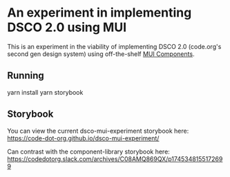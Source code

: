 # An experiment in implementing DSCO 2.0 using MUI

This is an experiment in the viability of implementing DSCO 2.0 (code.org's second gen design system) using off-the-shelf [MUI Components](https://mui.com/material-ui/all-components/).

## Running

yarn install
yarn storybook

## Storybook

You can view the current dsco-mui-experiment storybook here: https://code-dot-org.github.io/dsco-mui-experiment/

Can contrast with the component-library storybook here: https://codedotorg.slack.com/archives/C08AMQ869QX/p1745348155172699
